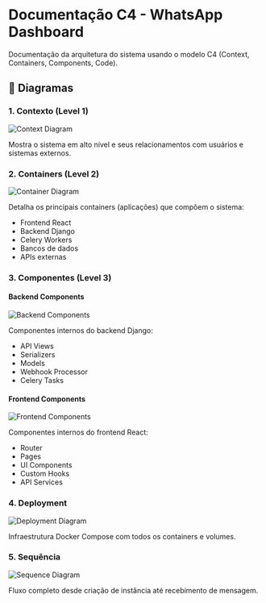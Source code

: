 # Documentação C4 - WhatsApp Dashboard

Documentação da arquitetura do sistema usando o modelo C4 (Context, Containers, Components, Code).

## 📐 Diagramas

### 1. Contexto (Level 1)
![Context Diagram](01-context-diagram.png)

Mostra o sistema em alto nível e seus relacionamentos com usuários e sistemas externos.

### 2. Containers (Level 2)
![Container Diagram](02-container-diagram.png)

Detalha os principais containers (aplicações) que compõem o sistema:
- Frontend React
- Backend Django
- Celery Workers
- Bancos de dados
- APIs externas

### 3. Componentes (Level 3)

#### Backend Components
![Backend Components](03-component-backend-diagram.png)

Componentes internos do backend Django:
- API Views
- Serializers
- Models
- Webhook Processor
- Celery Tasks

#### Frontend Components
![Frontend Components](03-component-frontend-diagram.png)

Componentes internos do frontend React:
- Router
- Pages
- UI Components
- Custom Hooks
- API Services

### 4. Deployment
![Deployment Diagram](04-deployment-diagram.png)

Infraestrutura Docker Compose com todos os containers e volumes.

### 5. Sequência
![Sequence Diagram](05-sequence-diagram.png)

Fluxo completo desde criação de instância até recebimento de mensagem.

